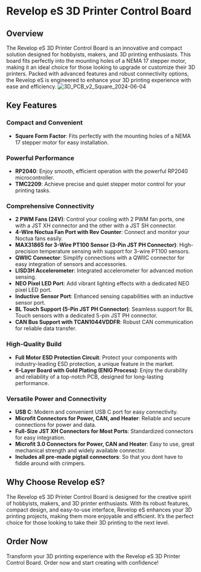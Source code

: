 # Revelop eS 3D Printer Control Board

## Overview

The Revelop eS 3D Printer Control Board is an innovative and compact solution designed for hobbyists, makers, and 3D printing enthusiasts. This board fits perfectly into the mounting holes of a NEMA 17 stepper motor, making it an ideal choice for those looking to upgrade or customize their 3D printers. Packed with advanced features and robust connectivity options, the Revelop eS is engineered to enhance your 3D printing experience with ease and efficiency.
![3D_PCB_v2_Square_2024-06-04](https://github.com/amken3d/Revelop-eS-eR/assets/166057890/b709380e-4da9-4e29-971a-b255785c6868)

## Key Features

### Compact and Convenient
- **Square Form Factor**: Fits perfectly with the mounting holes of a NEMA 17 stepper motor for easy installation.

### Powerful Performance
- **RP2040**: Enjoy smooth, efficient operation with the powerful RP2040 microcontroller.
- **TMC2209**: Achieve precise and quiet stepper motor control for your printing tasks.

### Comprehensive Connectivity
- **2 PWM Fans (24V)**: Control your cooling with 2 PWM fan ports, one with a JST XH connector and the other with a JST SH connector.
- **4-Wire Noctua Fan Port with Rev Counter**: Connect and monitor your Noctua fans easily.
- **MAX31865 for 3-Wire PT100 Sensor (3-Pin JST PH Connector)**: High-precision temperature sensing with support for 3-wire PT100 sensors.
- **QWIIC Connector**: Simplify connections with a QWIIC connector for easy integration of sensors and accessories.
- **LISD3H Accelerometer**: Integrated accelerometer for advanced motion sensing.
- **NEO Pixel LED Port**: Add vibrant lighting effects with a dedicated NEO pixel LED port.
- **Inductive Sensor Port**: Enhanced sensing capabilities with an inductive sensor port.
- **BL Touch Support (5-Pin JST PH Connector)**: Seamless support for BL Touch sensors with a dedicated 5-pin JST PH connector.
- **CAN Bus Support with TCAN1044VDDFR**: Robust CAN communication for reliable data transfer.

### High-Quality Build
- **Full Motor ESD Protection Circuit**: Protect your components with industry-leading ESD protection, a unique feature in the market.
- **6-Layer Board with Gold Plating (ENIG Process)**: Enjoy the durability and reliability of a top-notch PCB, designed for long-lasting performance.

### Versatile Power and Connectivity
- **USB C**: Modern and convenient USB C port for easy connectivity.
- **Microfit Connectors for Power, CAN, and Heater**: Reliable and secure connections for power and data.
- **Full-Size JST XH Connectors for Most Ports**: Standardized connectors for easy integration.
- **Microfit 3.0 Connectors for Power, CAN and Heater**: Easy to use, great mechanical strength and widely available connector.
- **Includes all pre-made pigtail connectors**: So that you dont have to fiddle around with crimpers. 

## Why Choose Revelop eS?

The Revelop eS 3D Printer Control Board is designed for the creative spirit of hobbyists, makers, and 3D printer enthusiasts. With its robust features, compact design, and easy-to-use interface, Revelop eS enhances your 3D printing projects, making them more enjoyable and efficient. It’s the perfect choice for those looking to take their 3D printing to the next level.

## Order Now

Transform your 3D printing experience with the Revelop eS 3D Printer Control Board. Order now and start creating with confidence!
